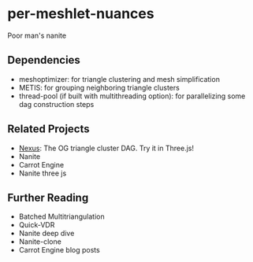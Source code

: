 # per-meshlet-nuances
Poor man's nanite


## Dependencies

 - meshoptimizer: for triangle clustering and mesh simplification
 - METIS: for grouping neighboring triangle clusters
 - thread-pool (if built with multithreading option): for parallelizing some dag construction steps

## Related Projects

 - [Nexus](https://github.com/cnr-isti-vclab/nexus): The OG triangle cluster DAG. Try it in Three.js!
 - Nanite
 - Carrot Engine
 - Nanite three js

## Further Reading

 - Batched Multitriangulation
 - Quick-VDR
 - Nanite deep dive
 - Nanite-clone
 - Carrot Engine blog posts
